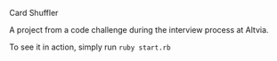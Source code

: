 Card Shuffler

A project from a code challenge during the interview process at Altvia.

To see it in action, simply run `ruby start.rb`
